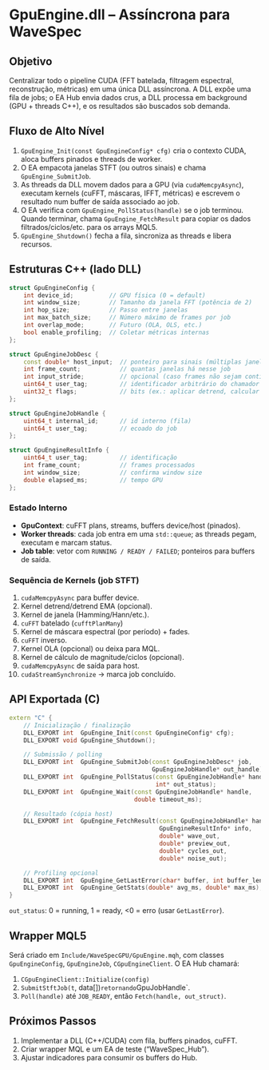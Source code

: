 # GpuEngine.dll – Assíncrona para WaveSpec

## Objetivo
Centralizar todo o pipeline CUDA (FFT batelada, filtragem espectral, reconstrução, métricas) em uma única DLL assíncrona. A DLL expõe uma fila de jobs; o EA Hub envia dados crus, a DLL processa em background (GPU + threads C++), e os resultados são buscados sob demanda.

## Fluxo de Alto Nível
1. `GpuEngine_Init(const GpuEngineConfig* cfg)` cria o contexto CUDA, aloca buffers pinados e threads de worker.
2. O EA empacota janelas STFT (ou outros sinais) e chama `GpuEngine_SubmitJob`.
3. As threads da DLL movem dados para a GPU (via `cudaMemcpyAsync`), executam kernels (cuFFT, máscaras, IFFT, métricas) e escrevem o resultado num buffer de saída associado ao job.
4. O EA verifica com `GpuEngine_PollStatus(handle)` se o job terminou. Quando terminar, chama `GpuEngine_FetchResult` para copiar os dados filtrados/ciclos/etc. para os arrays MQL5.
5. `GpuEngine_Shutdown()` fecha a fila, sincroniza as threads e libera recursos.

## Estruturas C++ (lado DLL)
```cpp
struct GpuEngineConfig {
    int device_id;          // GPU física (0 = default)
    int window_size;        // Tamanho da janela FFT (potência de 2)
    int hop_size;           // Passo entre janelas
    int max_batch_size;     // Número máximo de frames por job
    int overlap_mode;       // Futuro (OLA, OLS, etc.)
    bool enable_profiling;  // Coletar métricas internas
};

struct GpuEngineJobDesc {
    const double* host_input;  // ponteiro para sinais (múltiplas janelas concatenadas)
    int frame_count;           // quantas janelas há nesse job
    int input_stride;          // opcional (caso frames não sejam contíguos)
    uint64_t user_tag;         // identificador arbitrário do chamador
    uint32_t flags;            // bits (ex.: aplicar detrend, calcular ciclos)
};

struct GpuEngineJobHandle {
    uint64_t internal_id;      // id interno (fila)
    uint64_t user_tag;         // ecoado do job
};

struct GpuEngineResultInfo {
    uint64_t user_tag;         // identificação
    int frame_count;           // frames processados
    int window_size;           // confirma window size
    double elapsed_ms;         // tempo GPU
};
```

### Estado Interno
- **GpuContext**: cuFFT plans, streams, buffers device/host (pinados).
- **Worker threads**: cada job entra em uma `std::queue`; as threads pegam, executam e marcam status.
- **Job table**: vetor com `RUNNING / READY / FAILED`; ponteiros para buffers de saída.

### Sequência de Kernels (job STFT)
1. `cudaMemcpyAsync` para buffer device.
2. Kernel detrend/detrend EMA (opcional).
3. Kernel de janela (Hamming/Hann/etc.).
4. `cuFFT` batelado (`cufftPlanMany`)
5. Kernel de máscara espectral (por período) + fades.
6. `cuFFT` inverso.
7. Kernel OLA (opcional) ou deixa para MQL.
8. Kernel de cálculo de magnitude/ciclos (opcional).
9. `cudaMemcpyAsync` de saída para host.
10. `cudaStreamSynchronize` → marca job concluído.

## API Exportada (C)
```cpp
extern "C" {
    // Inicialização / finalização
    DLL_EXPORT int  GpuEngine_Init(const GpuEngineConfig* cfg);
    DLL_EXPORT void GpuEngine_Shutdown();

    // Submissão / polling
    DLL_EXPORT int  GpuEngine_SubmitJob(const GpuEngineJobDesc* job,
                                        GpuEngineJobHandle* out_handle);
    DLL_EXPORT int  GpuEngine_PollStatus(const GpuEngineJobHandle* handle,
                                         int* out_status);
    DLL_EXPORT int  GpuEngine_Wait(const GpuEngineJobHandle* handle,
                                   double timeout_ms);

    // Resultado (cópia host)
    DLL_EXPORT int  GpuEngine_FetchResult(const GpuEngineJobHandle* handle,
                                          GpuEngineResultInfo* info,
                                          double* wave_out,
                                          double* preview_out,
                                          double* cycles_out,
                                          double* noise_out);

    // Profiling opcional
    DLL_EXPORT int  GpuEngine_GetLastError(char* buffer, int buffer_len);
    DLL_EXPORT int  GpuEngine_GetStats(double* avg_ms, double* max_ms);
}
```
`out_status`: 0 = running, 1 = ready, <0 = erro (usar `GetLastError`).

## Wrapper MQL5
Será criado em `Include/WaveSpecGPU/GpuEngine.mqh`, com classes `GpuEngineConfig`, `GpuEngineJob`, `CGpuEngineClient`. O EA Hub chamará:
1. `CGpuEngineClient::Initialize(config)`
2. `SubmitStftJob(t`, data[])` retornando `GpuJobHandle`.
3. `Poll(handle)` até `JOB_READY`, então `Fetch(handle, out_struct)`.

## Próximos Passos
1. Implementar a DLL (C++/CUDA) com fila, buffers pinados, cuFFT.
2. Criar wrapper MQL e um EA de teste (“WaveSpec_Hub”).
3. Ajustar indicadores para consumir os buffers do Hub.
